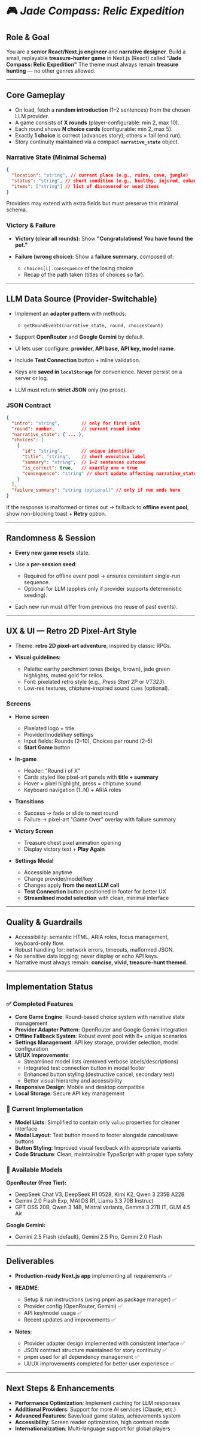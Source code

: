 # 🎮 _Jade Compass: Relic Expedition_

## Role & Goal

You are a **senior React/Next.js engineer** and **narrative designer**.
Build a small, replayable **treasure-hunter game** in Next.js (React) called **"Jade Compass: Relic Expedition"**
The theme must always remain **treasure hunting** — no other genres allowed.

---

## Core Gameplay

- On load, fetch a **random introduction** (1–2 sentences) from the chosen LLM provider.
- A game consists of **X rounds** (player-configurable: min 2, max 10).
- Each round shows **N choice cards** (configurable: min 2, max 5).
- Exactly **1 choice** is correct (advances story); others = fail (end run).
- Story continuity maintained via a compact **`narrative_state`** object.

### Narrative State (Minimal Schema)

```json
{
  "location": "string", // current place (e.g., ruins, cave, jungle)
  "status": "string", // short condition (e.g., healthy, injured, exhausted)
  "items": ["string"] // list of discovered or used items
}
```

Providers may extend with extra fields but must preserve this minimal schema.

### Victory & Failure

- **Victory (clear all rounds):** Show **"Congratulations! You have found the pot."**

- **Failure (wrong choice):** Show a **failure summary**, composed of:

  - `choices[i].consequence` of the losing choice
  - Recap of the path taken (titles of choices so far).

---

## LLM Data Source (Provider-Switchable)

- Implement an **adapter pattern** with methods:

  - `getRoundEvents(narrative_state, round, choicesCount)`

- Support **OpenRouter** and **Google Gemini** by default.
- UI lets user configure: **provider, API base, API key, model name**.
- Include **Test Connection** button + inline validation.
- Keys are **saved in `localStorage`** for convenience. Never persist on a server or log.
- LLM must return **strict JSON** only (no prose).

### JSON Contract

```json
{
  "intro": "string",        // only for first call
  "round": number,          // current round index
  "narrative_state": { ... },
  "choices": [
    {
      "id": "string",       // unique identifier
      "title": "string",    // short evocative label
      "summary": "string",  // 1–2 sentences outcome
      "is_correct": true,   // exactly one = true
      "consequence": "string" // short update affecting narrative_state
    }
  ],
  "failure_summary": "string (optional)" // only if run ends here
}
```

If the response is malformed or times out → fallback to **offline event pool**, show non-blocking toast + **Retry** option.

---

## Randomness & Session

- **Every new game resets** state.
- Use a **per-session seed**:

  - Required for offline event pool → ensures consistent single-run sequence.
  - Optional for LLM (applies only if provider supports deterministic seeding).

- Each new run must differ from previous (no reuse of past events).

---

## UX & UI — Retro 2D Pixel-Art Style

- Theme: **retro 2D pixel-art adventure**, inspired by classic RPGs.
- **Visual guidelines:**

  - Palette: earthy parchment tones (beige, brown), jade green highlights, muted gold for relics.
  - Font: pixelated retro style (e.g., _Press Start 2P_ or _VT323_).
  - Low-res textures, chiptune-inspired sound cues (optional).

### Screens

- **Home screen**

  - Pixelated logo + title
  - Provider/model/key settings
  - Input fields: Rounds (2–10), Choices per round (2–5)
  - **Start Game** button

- **In-game**

  - Header: "Round i of X"
  - Cards styled like pixel-art panels with **title + summary**
  - Hover = pixel highlight, press = chiptune sound
  - Keyboard navigation (1..N) + ARIA roles

- **Transitions**

  - Success → fade or slide to next round
  - Failure → pixel-art "Game Over" overlay with failure summary

- **Victory Screen**

  - Treasure chest pixel animation opening
  - Display victory text + **Play Again**

- **Settings Modal**

  - Accessible anytime
  - Change provider/model/key
  - Changes apply **from the next LLM call**
  - **Test Connection** button positioned in footer for better UX
  - **Streamlined model selection** with clean, minimal interface

---

## Quality & Guardrails

- Accessibility: semantic HTML, ARIA roles, focus management, keyboard-only flow.
- Robust handling for: network errors, timeouts, malformed JSON.
- No sensitive data logging; never display or echo API keys.
- Narrative must always remain: **concise, vivid, treasure-hunt themed**.

---

## Implementation Status

### ✅ Completed Features

- **Core Game Engine**: Round-based choice system with narrative state management
- **Provider Adapter Pattern**: OpenRouter and Google Gemini integration
- **Offline Fallback System**: Robust event pool with 8+ unique scenarios
- **Settings Management**: API key storage, provider selection, model configuration
- **UI/UX Improvements**:
  - Streamlined model lists (removed verbose labels/descriptions)
  - Integrated test connection button in modal footer
  - Enhanced button styling (destructive cancel, secondary test)
  - Better visual hierarchy and accessibility
- **Responsive Design**: Mobile and desktop compatible
- **Local Storage**: Secure API key management

### 🔄 Current Implementation

- **Model Lists**: Simplified to contain only `value` properties for cleaner interface
- **Modal Layout**: Test button moved to footer alongside cancel/save buttons
- **Button Styling**: Improved visual feedback with appropriate variants
- **Code Structure**: Clean, maintainable TypeScript with proper type safety

### 🎯 Available Models

**OpenRouter (Free Tier):**

- DeepSeek Chat V3, DeepSeek R1 0528, Kimi K2, Qwen 3 235B A22B
- Gemini 2.0 Flash Exp, MAI DS R1, Llama 3.3 70B Instruct
- GPT OSS 20B, Qwen 3 14B, Mistral variants, Gemma 3 27B IT, GLM 4.5 Air

**Google Gemini:**

- Gemini 2.5 Flash (default), Gemini 2.5 Pro, Gemini 2.0 Flash

---

## Deliverables

- **Production-ready Next.js app** implementing all requirements ✅
- **README**:

  - Setup & run instructions (using pnpm as package manager) ✅
  - Provider config (OpenRouter, Gemini) ✅
  - API key/model usage ✅
  - Recent updates and improvements ✅

- **Notes**:
  - Provider adapter design implemented with consistent interface ✅
  - JSON contract structure maintained for story continuity ✅
  - pnpm used for all dependency management ✅
  - UI/UX improvements completed for better user experience ✅

---

## Next Steps & Enhancements

- **Performance Optimization**: Implement caching for LLM responses
- **Additional Providers**: Support for more AI services (Claude, etc.)
- **Advanced Features**: Save/load game states, achievements system
- **Accessibility**: Screen reader optimization, high contrast mode
- **Internationalization**: Multi-language support for global players
